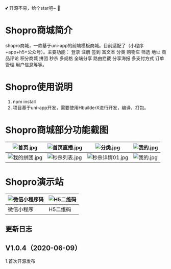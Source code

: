 

 :two_hearts: 开源不易，给个star吧~ :star2: 


# Shopro商城简介

shopro商城，一款基于uni-app的前端模板商城。目前适配了（小程序+app+h5+公众号）。主要功能： 登录 注册 签到 富文本 分类 购物车 筛选 地址 商品评论 积分商城 拼团 秒杀 多规格 全端分享 路由拦截 分享海报 多支付方式 订单管理 用户信息等等。

# Shopro使用说明

1. npm install
2. 项目基于uni-app开发，需要使用HbuilderX进行开发，编译，打包。

# Shopro商城部分功能截图

|![](https://images.gitee.com/uploads/images/2020/0609/154538_14f88f04_2264724.jpeg "首页.jpg")|![](https://images.gitee.com/uploads/images/2020/0609/154615_f819b1e8_2264724.jpeg "首页直播.jpg")|![](https://images.gitee.com/uploads/images/2020/0609/154650_f80311d8_2264724.jpeg "分类.jpg") |![](https://images.gitee.com/uploads/images/2020/0609/155021_7fdcaab7_2264724.jpeg "我的.jpg") |
| ------------ | ------------ | ------------ | ------------ |
|![](https://images.gitee.com/uploads/images/2020/0609/155041_28e25af7_2264724.jpeg "我的拼团.jpg")  |![](https://images.gitee.com/uploads/images/2020/0609/154816_2d13de51_2264724.jpeg "秒杀列表.jpg") |![](https://images.gitee.com/uploads/images/2020/0609/154831_f490adf5_2264724.jpeg "秒杀详情01.jpg") |![](https://images.gitee.com/uploads/images/2020/0609/155021_7fdcaab7_2264724.jpeg "我的.jpg")  |![](https://images.gitee.com/uploads/images/2020/0609/155041_28e25af7_2264724.jpeg "我的拼团.jpg")  |![](https://images.gitee.com/uploads/images/2020/0609/155054_ad93ce91_2264724.jpeg "选择规格.jpg")  |![](https://images.gitee.com/uploads/images/2020/0609/155104_b962b08b_2264724.jpeg "支付宝支付.jpg") |


# Shopro演示站

|![微信小程序码](https://images.gitee.com/uploads/images/2020/0609/161525_364852cc_2264724.jpeg "微信小程序码") |![H5二维码](https://images.gitee.com/uploads/images/2020/0609/161626_43f86922_2264724.png "H5二维码") | 
| ------------ | ------------ | 
|  微信小程序 |H5二维码  | 




## 更新日志

## V1.0.4（2020-06-09）

1.首次开源发布




